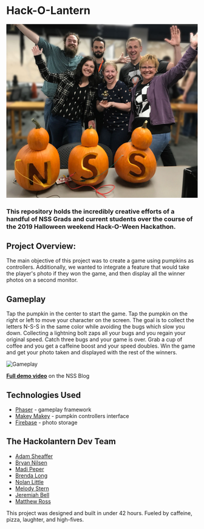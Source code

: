 # Hack-O-Lantern

![ERD](src/assets/teamphoto.jpg)

### This repository holds the incredibly creative efforts of a handful of NSS Grads and current students over the course of the 2019 Halloween weekend Hack-O-Ween Hackathon.

## Project Overview:

The main objective of this project was to create a game using pumpkins as controllers. Additionally, we wanted to integrate a feature that would take the player's photo if they won the game, and then display all the winner photos on a second monitor.

## Gameplay

Tap the pumpkin in the center to start the game. Tap the pumpkin on the right or left to move your character on the screen. The goal is to collect the letters N-S-S in the same color while avoiding the bugs which slow you down. Collecting a lightning bolt zaps all your bugs and you regain your original speed. Catch three bugs and your game is over. Grab a cup of coffee and you get a caffeine boost and your speed doubles. Win the game and get your photo taken and displayed with the rest of the winners.

![Gameplay](src/assets/hackolantern.gif)

[**Full demo video**](https://learn.nashvillesoftwareschool.com/blog/2019/10/31/hack-tastic-hack-o-ween-hackathon) on the NSS Blog

## Technologies Used

- [Phaser](https://phaser.io/) - gameplay framework
- [Makey Makey](https://makeymakey.com/) - pumpkin controllers interface
- [Firebase](https://firebase.google.com/) - photo storage

## The Hackolantern Dev Team

- [Adam Sheaffer](https://github.com/AdamSheaffer)
- [Bryan Nilsen](https://github.com/BryanNilsen)
- [Madi Peper](https://github.com/MissPeperr)
- [Brenda Long](https://github.com/brendalong)
- [Nolan Little](https://github.com/Nolan-Little)
- [Melody Stern](https://github.com/melliemuse)
- [Jeremiah Bell](https://github.com/Belljeremiah)
- [Matthew Ross](https://github.com/spuuun)

This project was designed and built in under 42 hours. Fueled by caffeine, pizza, laughter, and high-fives.
